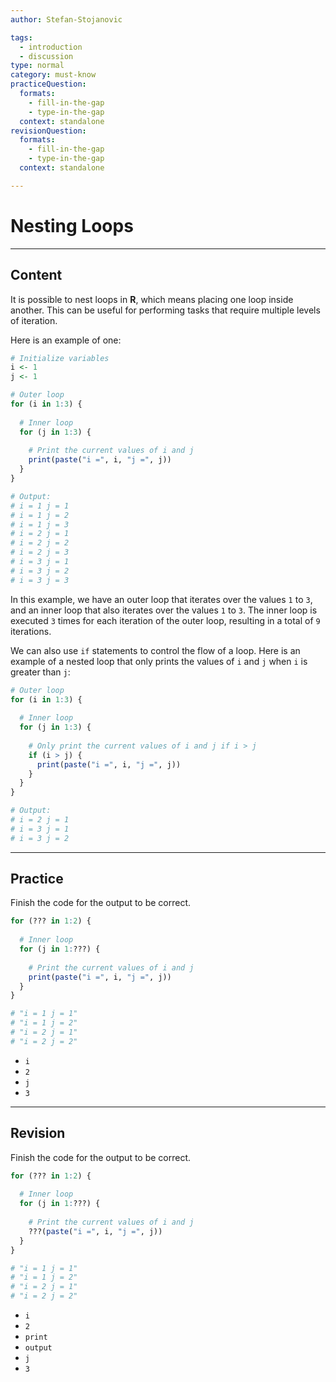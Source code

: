 ```yaml
---
author: Stefan-Stojanovic

tags:
  - introduction
  - discussion
type: normal
category: must-know
practiceQuestion:
  formats:
    - fill-in-the-gap
    - type-in-the-gap
  context: standalone
revisionQuestion:
  formats:
    - fill-in-the-gap
    - type-in-the-gap
  context: standalone

---
```


# Nesting Loops 

---

## Content

It is possible to nest loops in **R**, which means placing one loop inside another. This can be useful for performing tasks that require multiple levels of iteration.

Here is an example of one:
```r
# Initialize variables
i <- 1
j <- 1

# Outer loop
for (i in 1:3) {
  
  # Inner loop
  for (j in 1:3) {
    
    # Print the current values of i and j
    print(paste("i =", i, "j =", j))
  }
}

# Output:
# i = 1 j = 1
# i = 1 j = 2
# i = 1 j = 3
# i = 2 j = 1
# i = 2 j = 2
# i = 2 j = 3
# i = 3 j = 1
# i = 3 j = 2
# i = 3 j = 3
```

In this example, we have an outer loop that iterates over the values `1` to `3`, and an inner loop that also iterates over the values `1` to `3`. The inner loop is executed `3` times for each iteration of the outer loop, resulting in a total of `9` iterations.

We can also use `if` statements to control the flow of a loop. Here is an example of a nested loop that only prints the values of `i` and `j` when `i` is greater than `j`:
```r
# Outer loop
for (i in 1:3) {
  
  # Inner loop
  for (j in 1:3) {
    
    # Only print the current values of i and j if i > j
    if (i > j) {
      print(paste("i =", i, "j =", j))
    }
  }
}

# Output:
# i = 2 j = 1
# i = 3 j = 1
# i = 3 j = 2
```


---
## Practice

Finish the code for the output to be correct.

```r
for (??? in 1:2) {
  
  # Inner loop
  for (j in 1:???) {
    
    # Print the current values of i and j
    print(paste("i =", i, "j =", j))
  }
}

# "i = 1 j = 1"
# "i = 1 j = 2"
# "i = 2 j = 1"
# "i = 2 j = 2"
```

- `i`
- `2`
- `j`
- `3`

---
## Revision

Finish the code for the output to be correct.

```r
for (??? in 1:2) {
  
  # Inner loop
  for (j in 1:???) {
    
    # Print the current values of i and j
    ???(paste("i =", i, "j =", j))
  }
}

# "i = 1 j = 1"
# "i = 1 j = 2"
# "i = 2 j = 1"
# "i = 2 j = 2"
```

- `i`
- `2`
- `print`
- `output`
- `j`
- `3`